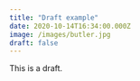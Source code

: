 ```yaml
---
title: "Draft example"
date: 2020-10-14T16:34:00.000Z
image: /images/butler.jpg
draft: false
---
```


This is a draft.
